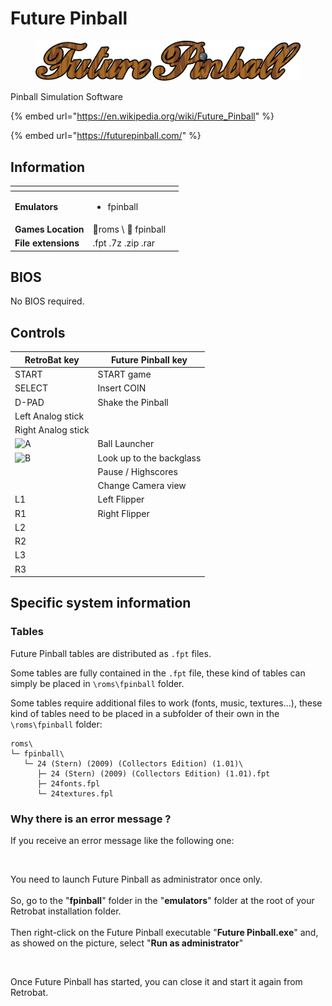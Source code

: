 # Future Pinball

<figure><img src="https://raw.githubusercontent.com/fabricecaruso/es-theme-carbon/52ff37c9e265587d006945a2ba695b5a962b3a3d/art/logos/fpinball.svg" alt=""><figcaption></figcaption></figure>

Pinball Simulation Software

{% embed url="https://en.wikipedia.org/wiki/Future_Pinball" %}

{% embed url="https://futurepinball.com/" %}

## Information

<table data-header-hidden><thead><tr><th></th><th></th><th data-hidden></th></tr></thead><tbody><tr><td><strong>Emulators</strong></td><td><ul><li>fpinball</li></ul></td><td></td></tr><tr><td><strong>Games Location</strong></td><td><span data-gb-custom-inline data-tag="emoji" data-code="1f4c2">📂</span>roms \ <span data-gb-custom-inline data-tag="emoji" data-code="1f4c2">📂</span> fpinball</td><td></td></tr><tr><td><strong>File extensions</strong></td><td>.fpt .7z .zip .rar</td><td></td></tr></tbody></table>

## BIOS

No BIOS required.

## Controls

| RetroBat key                                                                           | Future Pinball key       |
| -------------------------------------------------------------------------------------- | ------------------------ |
| START                                                                                  | START game               |
| SELECT                                                                                 | Insert COIN              |
| D-PAD                                                                                  | Shake the Pinball        |
| Left Analog stick                                                                      |                          |
| Right Analog stick                                                                     |                          |
| ![A](<../../../.gitbook/assets/image (1) (2) (1).png>)                                 | Ball Launcher            |
| ![B](<../../../.gitbook/assets/image (4) (1).png>)                                     | Look up to the backglass |
| <img src="../../../.gitbook/assets/image (3) (1) (2).png" alt="" data-size="original"> | Pause / Highscores       |
| <img src="../../../.gitbook/assets/image (2) (1) (1).png" alt="" data-size="line">     | Change Camera view       |
| L1                                                                                     | Left Flipper             |
| R1                                                                                     | Right Flipper            |
| L2                                                                                     |                          |
| R2                                                                                     |                          |
| L3                                                                                     |                          |
| R3                                                                                     |                          |

## Specific system information

### Tables

Future Pinball tables are distributed as `.fpt` files.&#x20;

Some tables are fully contained in the `.fpt` file, these kind of tables can simply be placed in `\roms\fpinball` folder.

Some tables require additional files to work (fonts, music, textures...), these kind of tables need to be placed in a subfolder of their own in the `\roms\fpinball` folder:

```
roms\
└─ fpinball\
   └─ 24 (Stern) (2009) (Collectors Edition) (1.01)\
      ├─ 24 (Stern) (2009) (Collectors Edition) (1.01).fpt
      ├─ 24fonts.fpl
      └─ 24textures.fpl
```

### **Why there is an error message ?**

If you receive an error message like the following one:

<figure><img src="https://i.imgur.com/UjD7GIy.png" alt=""><figcaption></figcaption></figure>

You need to launch Future Pinball as administrator once only.\
\
So, go to the "**fpinball**" folder in the "**emulators**" folder at the root of your Retrobat installation folder.\
\
Then right-click on the Future Pinball executable "**Future Pinball.exe**" and, as showed on the picture, select "**Run as administrator**"

<figure><img src="https://i.imgur.com/2XXANBV.png" alt=""><figcaption></figcaption></figure>

Once Future Pinball has started, you can close it and start it again from Retrobat.
